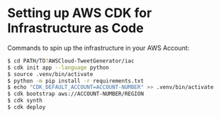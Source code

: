 
# Setting up AWS CDK for Infrastructure as Code  

Commands to spin up the infrastructure in your AWS Account:  

```bash
$ cd PATH/TO?AWSCloud-TweetGenerator/iac
$ cdk init app --language python
$ source .venv/bin/activate
$ python -m pip install -r requirements.txt
$ echo "CDK_DEFAULT_ACCOUNT=ACCOUNT-NUMBER" >> .venv/bin/activate 
$ cdk bootstrap aws://ACCOUNT-NUMBER/REGION
$ cdk synth
$ cdk deploy
```
